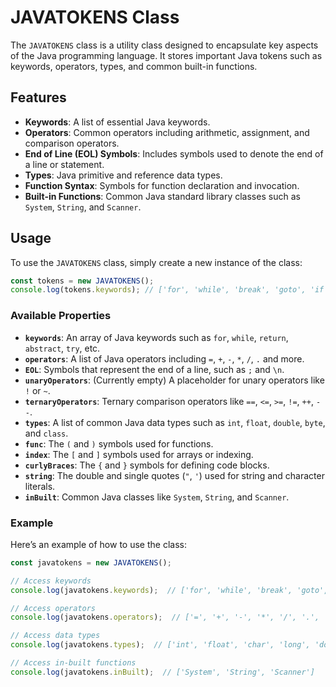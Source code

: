 # JAVATOKENS Class

The `JAVATOKENS` class is a utility class designed to encapsulate key aspects of the Java programming language. It stores important Java tokens such as keywords, operators, types, and common built-in functions.

## Features

- **Keywords**: A list of essential Java keywords.
- **Operators**: Common operators including arithmetic, assignment, and comparison operators.
- **End of Line (EOL) Symbols**: Includes symbols used to denote the end of a line or statement.
- **Types**: Java primitive and reference data types.
- **Function Syntax**: Symbols for function declaration and invocation.
- **Built-in Functions**: Common Java standard library classes such as `System`, `String`, and `Scanner`.

## Usage

To use the `JAVATOKENS` class, simply create a new instance of the class:

```js
const tokens = new JAVATOKENS();
console.log(tokens.keywords); // ['for', 'while', 'break', 'goto', 'if', ...]
```

### Available Properties

- **`keywords`**: An array of Java keywords such as `for`, `while`, `return`, `abstract`, `try`, etc.
- **`operators`**: A list of Java operators including `=`, `+`, `-`, `*`, `/`, `.` and more.
- **`EOL`**: Symbols that represent the end of a line, such as `;` and `\n`.
- **`unaryOperators`**: (Currently empty) A placeholder for unary operators like `!` or `~`.
- **`ternaryOperators`**: Ternary comparison operators like `==`, `<=`, `>=`, `!=`, `++`, `--`.
- **`types`**: A list of common Java data types such as `int`, `float`, `double`, `byte`, and `class`.
- **`func`**: The `(` and `)` symbols used for functions.
- **`index`**: The `[` and `]` symbols used for arrays or indexing.
- **`curlyBraces`**: The `{` and `}` symbols for defining code blocks.
- **`string`**: The double and single quotes (`"`, `'`) used for string and character literals.
- **`inBuilt`**: Common Java classes like `System`, `String`, and `Scanner`.

### Example

Here’s an example of how to use the class:

```js
const javatokens = new JAVATOKENS();

// Access keywords
console.log(javatokens.keywords);  // ['for', 'while', 'break', 'goto', 'if', ...]

// Access operators
console.log(javatokens.operators);  // ['=', '+', '-', '*', '/', '.', ',', '<', '>', ':']

// Access data types
console.log(javatokens.types);  // ['int', 'float', 'char', 'long', 'double', 'class', ...]

// Access in-built functions
console.log(javatokens.inBuilt);  // ['System', 'String', 'Scanner']
```